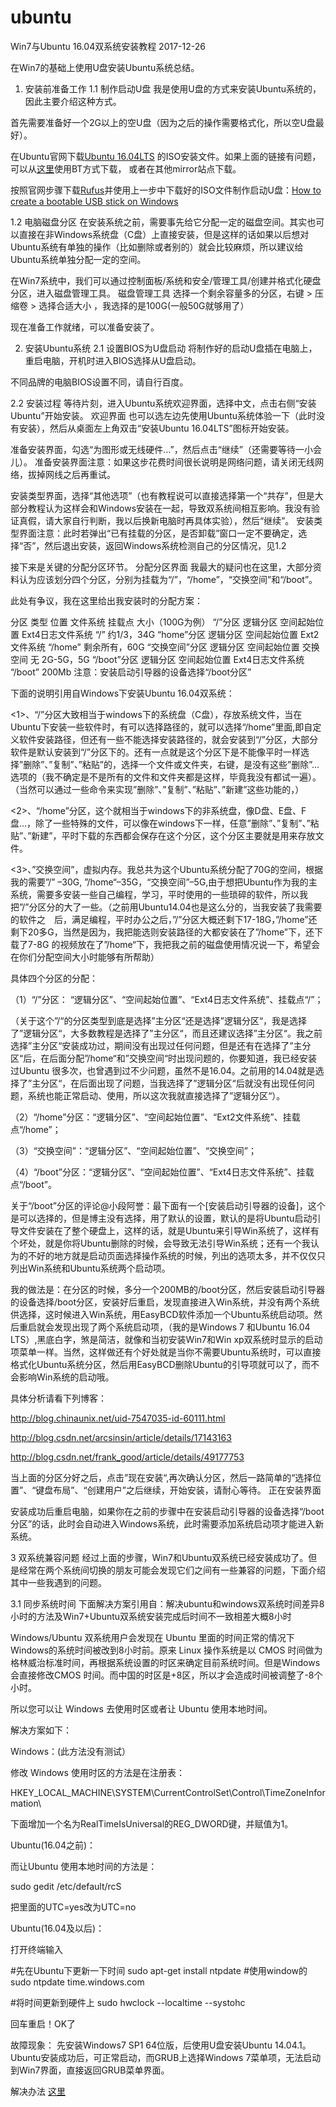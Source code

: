# ubuntu



Win7与Ubuntu 16.04双系统安装教程
2017-12-26

在Win7的基础上使用U盘安装Ubuntu系统总结。


1. 安装前准备工作
1.1 制作启动U盘
我是使用U盘的方式来安装Ubuntu系统的，因此主要介绍这种方式。

首先需要准备好一个2G以上的空U盘（因为之后的操作需要格式化，所以空U盘最好）。

在Ubuntu官网下载<a href="https://www.ubuntu.com/download">Ubuntu 16.04LTS</a>
的ISO安装文件。如果上面的链接有问题，可以从<a href="https://www.ubuntu.com/download/alternative-downloads">这里</a>使用BT方式下载，
或者在其他mirror站点下载。

按照官网步骤下载<a href="https://rufus.akeo.ie/">Rufus</a>并使用上一步中下载好的ISO文件制作启动U盘：<a href="https://www.ubuntu.com/download/desktop/create-a-usb-stick-on-windows">How to create a bootable USB stick on Windows</a>

1.2 电脑磁盘分区
在安装系统之前，需要事先给它分配一定的磁盘空间。其实也可以直接在非Windows系统盘（C盘）上直接安装，但是这样的话如果以后想对Ubuntu系统有单独的操作（比如删除或者别的）就会比较麻烦，所以建议给Ubuntu系统单独分配一定的空间。

在Win7系统中，我们可以通过控制面板/系统和安全/管理工具/创建并格式化硬盘分区，进入磁盘管理工具。 磁盘管理工具
选择一个剩余容量多的分区，右键 > 压缩卷 > 选择合适大小 ，我选择的是100G(一般50G就够用了）

现在准备工作就绪，可以准备安装了。

2. 安装Ubuntu系统
2.1 设置BIOS为U盘启动
将制作好的启动U盘插在电脑上，重启电脑，开机时进入BIOS选择从U盘启动。

不同品牌的电脑BIOS设置不同，请自行百度。

2.2 安装过程
等待片刻，进入Ubuntu系统欢迎界面，选择中文，点击右侧“安装Ubuntu”开始安装。 欢迎界面 也可以选左边先使用Ubuntu系统体验一下（此时没有安装），然后从桌面左上角双击“安装Ubuntu 16.04LTS”图标开始安装。

准备安装界面，勾选“为图形或无线硬件…”，然后点击“继续”（还需要等待一小会儿）。 准备安装界面注意：如果这步花费时间很长说明是网络问题，请关闭无线网络，拔掉网线之后再重试。

安装类型界面，选择“其他选项”（也有教程说可以直接选择第一个“共存”，但是大部分教程认为这样会和Windows安装在一起，导致双系统间相互影响。我没有验证真假，请大家自行判断，我以后换新电脑时再具体实验），然后“继续”。 安装类型界面注意：此时若弹出“已有挂载的分区，是否卸载”窗口一定不要确定，选择“否”，然后退出安装，返回Windows系统检测自己的分区情况，见1.2

接下来是关键的分配分区环节。 分配分区界面 我最大的疑问也在这里，大部分资料认为应该划分四个分区，分别为挂载为“/”，“/home”，“交换空间”和“/boot”。

此处有争议，我在这里给出我安装时的分配方案：

分区	类型	位置	文件系统	挂载点	大小（100G为例）
“/”分区	逻辑分区	空间起始位置	Ext4日志文件系统	“/”	约1/3，34G
“home”分区	逻辑分区	空间起始位置	Ext2文件系统	“/home”	剩余所有，60G
“交换空间”分区	逻辑分区	空间起始位置	交换空间	无	2G-5G，5G
“/boot”分区	逻辑分区	空间起始位置	Ext4日志文件系统	“/boot”	200Mb
注意：安装启动引导器的设备选择“/boot分区”

下面的说明引用自Windows下安装Ubuntu 16.04双系统：

<1>、“/”分区大致相当于windows下的系统盘（C盘），存放系统文件，当在Ubuntu下安装一些软件时，有可以选择路径的，就可以选择“/home”里面,即自定义软件安装路径，但还有一些不能选择安装路径的，就会安装到“/”分区，大部分软件是默认安装到“/”分区下的。还有一点就是这个分区下是不能像平时一样选择”删除”、”复制”、”粘贴”的，选择一个文件或文件夹，右键，是没有这些”删除”…选项的（我不确定是不是所有的文件和文件夹都是这样，毕竟我没有都试一遍）。（当然可以通过一些命令来实现”删除”、”复制”、”粘贴”、”新建”这些功能的，）

<2>、“/home”分区，这个就相当于windows下的非系统盘，像D盘、E盘、F盘…，除了一些特殊的文件，可以像在windows下一样，任意”删除”、”复制”、”粘贴”、”新建”，平时下载的东西都会保存在这个分区，这个分区主要就是用来存放文件。

<3>、”交换空间”，虚拟内存。我总共为这个Ubuntu系统分配了70G的空间，根据我的需要”/” –30G, ”/home“–35G，“交换空间”–5G,由于想把Ubuntu作为我的主系统，需要多安装一些自己编程，学习，平时使用的一些琐碎的软件，所以我把”/”分区分的大了一些。（之前用Ubuntu14.04也是这么分的，当我安装了我需要的软件之　后，满足编程，平时办公之后，”/”分区大概还剩下17-18G，”/home”还剩下20多G，当然是因为，我把能选则安装路径的大都安装在了”/home”下，还下载了7-8G 的视频放在了”/home“下，我把我之前的磁盘使用情况说一下，希望会在你们分配空间大小时能够有所帮助）

具体四个分区的分配：

（1）“/”分区： “逻辑分区”、“空间起始位置”、“Ext4日志文件系统”、挂载点“/”；

（关于这个”/“的分区类型到底是选择”主分区“还是选择”逻辑分区“，我是选择了”逻辑分区“，大多数教程是选择了”主分区“，而且还建议选择”主分区“。我之前选择”主分区“安装成功过，期间没有出现过任何问题，但是还有在选择了”主分区“后，在后面分配”/home“和”交换空间“时出现问题的，你要知道，我已经安装过Ubuntu 很多次，也曾遇到过不少问题，虽然不是16.04。之前用的14.04就是选择了”主分区“，在后面出现了问题，当我选择了”逻辑分区“后就没有出现任何问题，系统也能正常启动、使用，所以这次我就直接选择了”逻辑分区“）。

（2）“/home”分区：“逻辑分区”、“空间起始位置”、“Ext2文件系统”、挂载点“/home”；

（3）“交换空间”：“逻辑分区”、“空间起始位置”、“交换空间”；

（4）“/boot”分区：“逻辑分区”、“空间起始位置”、“Ext4日志文件系统”、挂载点“/boot”。

关于“/boot”分区的评论@小段阿誉：最下面有一个[安装启动引导器的设备]，这个是可以选择的，但是博主没有选择，用了默认的设置，默认的是将Ubuntu启动引导文件安装在了整个硬盘上，这样的话，就是Ubuntu来引导Win系统了，这样有个坏处，就是你将Ubuntu删除的时候，会导致无法引导Win系统；还有一个我认为的不好的地方就是启动页面选择操作系统的时候，列出的选项太多，并不仅仅只列出Win系统和Ubuntu系统两个启动项。

我的做法是：在分区的时候，多分一个200MB的/boot分区，然后安装启动引导器的设备选择/boot分区，安装好后重启，发现直接进入Win系统，并没有两个系统供选择，这时候进入Win系统，用EasyBCD软件添加一个Ubuntu系统启动项。然后重启就会发现出现了两个系统启动项，（我的是Windows 7 和Ubuntu 16.04 LTS）,黑底白字，煞是简洁，就像和当初安装Win7和Win xp双系统时显示的启动项菜单一样。当然，这样做还有个好处就是当你不需要Ubuntu系统时，可以直接格式化Ubuntu系统分区，然后用EasyBCD删除Ubuntu的引导项就可以了，而不会影响Win系统的启动哦。

具体分析请看下列博客：

http://blog.chinaunix.net/uid-7547035-id-60111.html

http://blog.csdn.net/arcsinsin/article/details/17143163

http://blog.csdn.net/frank_good/article/details/49177753

当上面的分区分好之后，点击”现在安装“,再次确认分区，然后一路简单的“选择位置”、“键盘布局”、“创建用户”之后继续，开始安装，请耐心等待。 正在安装界面

安装成功后重启电脑，如果你在之前的步骤中在安装启动引导器的设备选择“/boot分区”的话，此时会自动进入Windows系统，此时需要添加系统启动项才能进入新系统。



3 双系统兼容问题
经过上面的步骤，Win7和Ubuntu双系统已经安装成功了。但是经常在两个系统间切换的朋友可能会发现它们之间有一些兼容的问题，下面介绍其中一些我遇到的问题。

3.1 同步系统时间
下面解决方案引用自：解决ubuntu和windows双系统时间差异8小时的方法及Win7+Ubuntu双系统安装完成后时间不一致相差大概8小时

Windows/Ubuntu 双系统用户会发现在 Ubuntu 里面的时间正常的情况下Windows的系统时间被改到8小时前。原来 Linux 操作系统是以 CMOS 时间做为格林威治标准时间，再根据系统设置的时区来确定目前系统时间。但是Windows 会直接修改CMOS 时间。而中国的时区是+8区，所以才会造成时间被调整了-8个小时。

所以您可以让 Windows 去使用时区或者让 Ubuntu 使用本地时间。

解决方案如下：

Windows：(此方法没有测试）

修改 Windows 使用时区的方法是在注册表：

HKEY_LOCAL_MACHINE\SYSTEM\CurrentControlSet\Control\TimeZoneInformation\

下面增加一个名为RealTimeIsUniversal的REG_DWORD键，并赋值为1。

Ubuntu(16.04之前)：

而让Ubuntu 使用本地时间的方法是：

sudo gedit /etc/default/rcS

把里面的UTC=yes改为UTC=no

Ubuntu(16.04及以后)：

打开终端输入

#先在Ubuntu下更新一下时间
sudo apt-get install ntpdate
#使用window的
sudo ntpdate time.windows.com

#将时间更新到硬件上
sudo hwclock --localtime --systohc

回车重启！OK了


故障现象：
先安装Windows7 SP1 64位版，后使用U盘安装Ubuntu 14.04.1。Ubuntu安装成功后，可正常启动，而GRUB上选择Windows 7菜单项，无法启动到Win7界面，直接返回GRUB菜单界面。

解决办法 <a href="http://blog.csdn.net/caimagic/article/details/39532911">这里</a>

